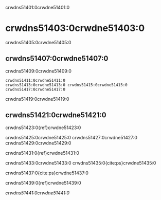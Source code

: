 crwdns51401:0crwdne51401:0
# crwdns51403:0crwdne51403:0

crwdns51405:0crwdne51405:0
## crwdns51407:0crwdne51407:0

crwdns51409:0crwdne51409:0

```{figure} ../figures/research-cycle.jpg
crwdns51411:0crwdne51411:0 
crwdns51413:0crwdne51413:0 crwdns51415:0crwdne51415:0 crwdns51417:0crwdne51417:0
```

crwdns51419:0crwdne51419:0
## crwdns51421:0crwdne51421:0

crwdns51423:0{ref}crwdne51423:0

crwdns51425:0crwdne51425:0 crwdns51427:0crwdne51427:0 crwdns51429:0crwdne51429:0

crwdns51431:0{ref}crwdne51431:0

crwdns51433:0crwdne51433:0 crwdns51435:0{cite:ps}crwdne51435:0

crwdns51437:0{cite:ps}crwdne51437:0

crwdns51439:0{ref}crwdne51439:0

*crwdns51441:0crwdne51441:0*
